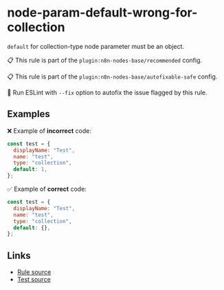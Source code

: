 [//]: # "File generated from a template. Do not edit this file directly."

# node-param-default-wrong-for-collection

`default` for collection-type node parameter must be an object.

📋 This rule is part of the `plugin:n8n-nodes-base/recommended` config.

📋 This rule is part of the `plugin:n8n-nodes-base/autofixable-safe` config.

🔧 Run ESLint with `--fix` option to autofix the issue flagged by this rule.

## Examples

❌ Example of **incorrect** code:

```js
const test = {
  displayName: "Test",
  name: "test",
  type: "collection",
  default: 1,
};
```

✅ Example of **correct** code:

```js
const test = {
  displayName: "Test",
  name: "test",
  type: "collection",
  default: {},
};
```

## Links

- [Rule source](../../lib/rules/node-param-default-wrong-for-collection.ts)
- [Test source](../../tests/node-param-default-wrong-for-collection.test.ts)
